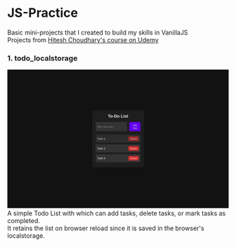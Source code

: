 # JS-Practice
Basic mini-projects that I created to build my skills in VanillaJS  
Projects from [Hitesh Choudhary's course on Udemy](https://www.udemy.com/share/10bO8l3@jyz1VLonujXRH6mrLJbREvAdY5zODSz6vUeQbffvdD_VwECshDUOqsqGRNps-k7U8Q==/)

### 1. todo\_localstorage 
![Picture of the Todo List project](assets/todo_localstorage.png)
A simple Todo List with which can add tasks, delete tasks, or mark tasks as completed.  
It retains the list on browser reload since it is saved in the browser's localstorage.
